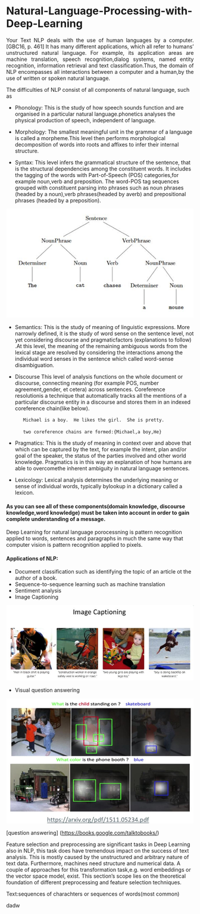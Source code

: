 # Natural-Language-Processing-with-Deep-Learning

<p style='text-align: justify;'> Your Text NLP deals with the use of human languages by a computer. [GBC16, p. 461] It has many different applications, which all refer to humans’ unstructured natural language. For example, its application areas are machine translation, speech recognition,dialog systems, named entity recognition, information retrieval and text classification.Thus, the domain of NLP encompasses all interactions between a computer and a human,by the use of written or spoken natural language.

The difficulties of NLP consist of all components of natural language, such as 



* Phonology:
This  is  the  study  of  how  speech  sounds  function  and  are  organised  in  a  particular  natural language.phonetics analyses the physical production of speech, independent of language.

* Morphology:
The  smallest  meaningful  unit  in  the  grammar  of  a  language  is  called  a morpheme.This level then performs morphological decomposition of words into roots and affixes to infer their internal structure.

* Syntax:
This  level  infers  the  grammatical  structure  of  the  sentence,  that  is  the  structural  dependencies among the constituent words. It includes the tagging of the words with Part-of-Speech (POS) categories,for  example noun,verb and preposition.
The word-POS tag sequences grouped with constituent parsing into phrases such as noun phrases (headed by a noun),verb phrases(headed by averb) and prepositional phrases (headed by a preposition).


<p align="center">
<img src="./img/1.JPG" alt=" syntax" />
<p align="center"> 


* Semantics:
This  is  the  study  of  meaning  of  linguistic  expressions.    More  narrowly  defined, it  is  the  study  of  word  sense  on  the  sentence  level,  not  yet  considering  discourse  and  pragmaticfactors  (explanations  to  follow) .At  this  level,  the  meaning  of  the remaining ambiguous words from the lexical stage are resolved by considering the interactions among the individual word senses in the sentence which called word-sense disambiguation. 

* Discourse
This  level  of  analysis functions on the whole document or discourse, connecting meaning (for example POS, number agreement,gender, et cetera) across sentences. Coreference resolutionis a technique that automatically tracks all the mentions of a particular discourse entity in a discourse and stores them in an indexed coreference chain(like below).
 
         Michael is a boy.  He likes the girl.  She is pretty.
         
         two coreference chains are formed:{Michael,a boy,He} 
         
* Pragmatics:
This is the study of meaning in context over and above that which can be captured by the text, for example the intent, plan and/or goal of the speaker, the status of the parties involved and other world knowledge. Pragmatics is in this way an explanation of how humans are able to overcomethe inherent ambiguity in natural language sentences.


* Lexicology:
Lexical analysis determines the underlying meaning or sense of individual words, typically bylookup in a dictionary called a lexicon.

#### As you can see all of these components(domain knowledge, discourse knowledge,word knowledge) must be taken into account in order to gain complete understanding of a message.

Deep Learning for natural language porocessning is pattern recognition applied to words, sentences and paragraphs in much the same way that computer vision is pattern recognition applied to pixels. 

#### Applications of NLP:

* Document classification such as identifying the topic of an article ot the author of a book.
* Sequence-to-sequence learning such as machine translation 
* Sentiment analysis
* Image Captioning
<p align="right">
<img src="./img/2.JPG" alt=" Image Captioning" />
<p align="right"> 
 
* Visual question answering
 <p align="right">
<img src="./img/3.JPG" alt=" Visual question answering" />
<p align="right"> 
 
 [question answering] (https://books.google.com/talktobooks/)
 
 
Feature selection and preprocessing are significant tasks in Deep Learning also in NLP, this task does have tremendous impact on the success of text analysis. This is mostly caused by the unstructured and arbitrary nature of text data.  Furthermore, machines need structure and numerical data. A couple of approaches for this transformation task,e.g. word embeddings or the vector space model, exist. This section’s scope lies on the theoretical foundation of different preprocessing and feature selection techniques.

Text:sequences of charachters or sequences of words(most common)





 dadw
</p> 
